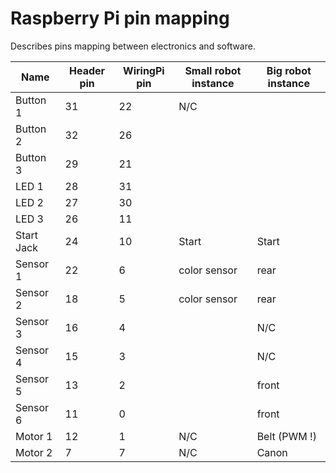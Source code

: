 # Raspberry Pi pin mapping
Describes pins mapping between electronics and software.


| Name | Header pin | WiringPi pin | Small robot instance | Big robot instance |
|------|------------|--------------|----------------------|--------------------|
| Button 1 | 31 | 22 | N/C | 
| Button 2 | 32 | 26 | | | 
| Button 3 | 29 | 21 | | |
| LED 1 | 28 | 31 | | |
| LED 2 | 27 | 30 | | |
| LED 3 | 26 | 11 | | |
| Start Jack | 24 | 10 | Start | Start |
| Sensor 1 |  22 | 6 | color sensor <COLOR> | rear <SIDE> |
| Sensor 2 | 18 | 5 | color sensor <COLOR> | rear <SIDE> |
| Sensor 3 | 16 | 4 | | N/C |
| Sensor 4 | 15 | 3 | | N/C |
| Sensor 5 | 13 | 2 | | front <SIDE> |
| Sensor 6 | 11 | 0 | | front <SIDE> |
| Motor 1 | 12 | 1 | N/C | Belt (PWM !) |
| Motor 2 | 7 | 7 | N/C | Canon |
